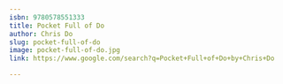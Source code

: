 ```yaml
---
isbn: 9780578551333
title: Pocket Full of Do
author: Chris Do
slug: pocket-full-of-do
image: pocket-full-of-do.jpg
link: https://www.google.com/search?q=Pocket+Full+of+Do+by+Chris+Do

---
```

